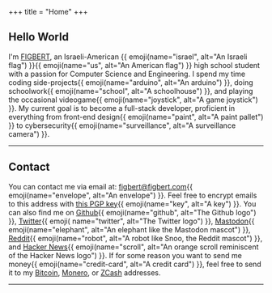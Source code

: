+++
title = "Home"
+++

## Hello World

I'm [FIGBERT](/), an Israeli-American {{ emoji(name="israel", alt="An Israeli flag") }}{{ emoji(name="us", alt="An American flag") }} high school student with a passion for
Computer Science and Engineering. I spend my time coding side-projects{{ emoji(name="arduino", alt="An arduino") }}, doing schoolwork{{ emoji(name="school", alt="A schoolhouse")
}}, and playing the occasional videogame{{ emoji(name="joystick", alt="A game joystick") }}. My current goal is to become a full-stack developer, proficient
in everything from front-end design{{ emoji(name="paint", alt="A paint pallet") }} to cybersecurity{{ emoji(name="surveillance", alt="A surveillance camera") }}.

---

## Contact

You can contact me via email at: [figbert@figbert.com][email]{{ emoji(name="envelope", alt="An envelope") }}. Feel free to encrypt emails to this address with [this PGP
key][pgp]{{ emoji(name="key", alt="A key") }}. You can also find me on [Github][github]{{ emoji(name="github", alt="The Github logo") }}, [Twitter][twitter]{{ emoji(
name="twitter", alt="The Twitter logo") }}, [Mastodon][mastodon]{{ emoji(name="elephant", alt="An elephant like the Mastodon mascot") }}, [Reddit][reddit]{{ emoji(name="robot",
alt="A robot like Snoo, the Reddit mascot") }}, and [Hacker News][hn]{{ emoji(name="scroll", alt="An orange scroll reminiscent of the Hacker News logo") }}. If for some reason
you want to send me money{{ emoji(name="credit-card", alt="A credit card") }}, feel free to send it to my [Bitcoin][bitcoin], [Monero][monero], or [ZCash][zcash] addresses.

---

[email]: mailto:figbert@figbert.com
[pgp]: /publickey-pgp.asc
[github]: https://github.com/figbert
[twitter]: https://twitter.com/therealfigbert
[mastodon]: https://fosstodon.org/@figbert
[reddit]: https://www.reddit.com/user/therealFIGBERT
[hn]: https://news.ycombinator.com/user?id=figbert
[bitcoin]: /bitcoin.txt
[monero]: /monero.txt
[zcash]: /zcash.txt

